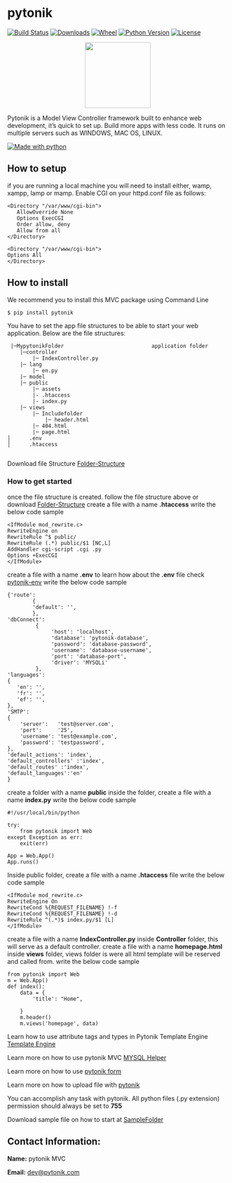 # pytonik

[![Build Status](https://img.shields.io/pypi/v/pytonik)](https://pypi.python.org/pypi/pytonik)
[![Downloads](https://img.shields.io/pypi/dm/pytonik)](https://pypi.python.org/pypi/pytonik/)
[![Wheel](https://img.shields.io/pypi/wheel/pytonik.svg)](https://pypi.python.org/pypi/pytonik)
[![Python Version](https://img.shields.io/pypi/pyversions/pytonik)](https://pypi.python.org/pypi/pytonik)
[![License](https://img.shields.io/pypi/l/pytonik)](https://pypi.python.org/pypi/pytonik)

<p align="center">
  <img width="150" height="150" src="https://avatars3.githubusercontent.com/u/57829979?s=460&v=4">
</p>

Pytonik is a Model View Controller framework built to enhance web development, it’s quick to set up. Build more apps with less code. It runs on multiple servers such as WINDOWS, MAC OS, LINUX.

[![Made with python](http://ForTheBadge.com/images/badges/made-with-python.svg)](https://pypi.python.org/pypi/pytonik)



## How to setup
if you are running a local machine you will need to install either, wamp, xampp, lamp or mamp. 
Enable CGI on your httpd.conf file as follows:
```
<Directory "/var/www/cgi-bin">
   AllowOverride None
   Options ExecCGI
   Order allow, deny
   Allow from all
</Directory>

<Directory "/var/www/cgi-bin">
Options All
</Directory>
```


## How to install

We recommend you to install this MVC package using Command Line
```
$ pip install pytonik
```

You have to set the app file structures to be able to start your web application.
Below are the file structures:

```
 |─MypytonikFolder                            application folder 
 	|─controller
		|─ IndexController.py 
 	|─ lang
		|─ en.py
 	|─ model
 	|─ public  
		|─ assets
		|- .htaccess
		|- index.py
 	|─ views                                   
		|─ Includefolder
			|─ header.html
		|─ 404.html
		|─ page.html
│      .env
│      .htaccess


```
Download file Structure [Folder-Structure](https://github.com/pytonik/Folder-Structure)

### How to get started
once the file structure is created. follow the file structure above or download [Folder-Structure](https://github.com/pytonik/Folder-Structure)
create a file with a name **.htaccess**
write the below code sample

```
<IfModule mod_rewrite.c>
RewriteEngine on
RewriteRule ^$ public/
RewriteRule (.*) public/$1 [NC,L]
AddHandler cgi-script .cgi .py
Options +ExecCGI
</IfModule>
````

create a file with a name **.env** to learn how about the **.env** file check [pytonik-env](https://github.com/pytonik/.env)
write the below code sample

```
{'route':
        {
        'default': '',
        },
'dbConnect':
         {
              'host': 'localhost',
              'database': 'pytonik-database',
              'password': 'database-password',
              'username': 'database-username',
              'port': 'database-port',
              'driver': 'MYSQLi'
         },
'languages':
{
   'en': '',
   'fr': '',
   'ef': '',
},
'SMTP':
{
    'server':   'test@server.com',
    'port':     '25',
    'username': 'test@example.com',
    'password': 'testpassword',
},
'default_actions': 'index',
'default_controllers' :'index',
'default_routes' :'index',
'default_languages':'en'
}

```

create a folder with a name **public** inside the folder, create a file with a name **index.py**
write the below code sample

```
#!/usr/local/bin/python

try:
    from pytonik import Web
except Exception as err:
    exit(err)

App = Web.App()
App.runs()
```

Inside public folder, create a file with a name **.htaccess** file 
write the below code sample
```
<IfModule mod_rewrite.c>
RewriteEngine On
RewriteCond %{REQUEST_FILENAME} !-f
RewriteCond %{REQUEST_FILENAME} !-d
RewriteRule ^(.*)$ index.py/$1 [L]
</IfModule>
```
create a file with a name **IndexController.py** inside **Controller** folder, this will serve as a default controller. 
create a file with a name **homepage.html** inside **views** folder, views folder is were all html template will be reserved and called from.
write the below code sample

```
from pytonik import Web
m = Web.App()
def index():
    data = {
        'title': "Home",
  
    }
    m.header()
    m.views('homepage', data)
```

Learn how to use attribute tags and types in Pytonik Template Engine [Template Engine](https://github.com/pytonik/pytonik_template_engine)

Learn more on how to use pytonik MVC [MYSQL Helper](https://github.com/pytonik/pytonik_mysql_helper)

Learn more on how to use  [pytonik form](https://github.com/pytonik/pytonik_form/)

Learn more on how to upload file with [pytonik](https://github.com/pytonik/pytonik_file_upload)


You can accomplish any task with pytonik. 
All python files (.py extension) permission should always be set to **755**

Download sample file on how to start at [SampleFolder](https://github.com/betacodings/SampleFolder)

## Contact Information: 

**Name:**  pytonik MVC

**Email:** dev@pytonik.com




